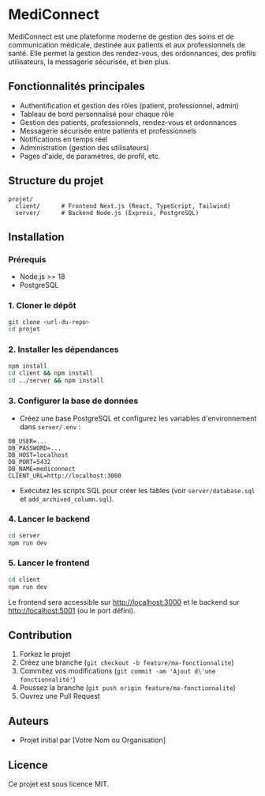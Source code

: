 # MediConnect

MediConnect est une plateforme moderne de gestion des soins et de communication médicale, destinée aux patients et aux professionnels de santé. Elle permet la gestion des rendez-vous, des ordonnances, des profils utilisateurs, la messagerie sécurisée, et bien plus.

## Fonctionnalités principales
- Authentification et gestion des rôles (patient, professionnel, admin)
- Tableau de bord personnalisé pour chaque rôle
- Gestion des patients, professionnels, rendez-vous et ordonnances
- Messagerie sécurisée entre patients et professionnels
- Notifications en temps réel
- Administration (gestion des utilisateurs)
- Pages d'aide, de paramètres, de profil, etc.

## Structure du projet
```
projet/
  client/      # Frontend Next.js (React, TypeScript, Tailwind)
  server/      # Backend Node.js (Express, PostgreSQL)
```

## Installation
### Prérequis
- Node.js >= 18
- PostgreSQL

### 1. Cloner le dépôt
```bash
git clone <url-du-repo>
cd projet
```

### 2. Installer les dépendances
```bash
npm install
cd client && npm install
cd ../server && npm install
```

### 3. Configurer la base de données
- Créez une base PostgreSQL et configurez les variables d'environnement dans `server/.env` :
```
DB_USER=...
DB_PASSWORD=...
DB_HOST=localhost
DB_PORT=5432
DB_NAME=mediconnect
CLIENT_URL=http://localhost:3000
```
- Exécutez les scripts SQL pour créer les tables (voir `server/database.sql` et `add_archived_column.sql`).

### 4. Lancer le backend
```bash
cd server
npm run dev
```

### 5. Lancer le frontend
```bash
cd client
npm run dev
```

Le frontend sera accessible sur [http://localhost:3000](http://localhost:3000) et le backend sur [http://localhost:5001](http://localhost:5001) (ou le port défini).

## Contribution
1. Forkez le projet
2. Créez une branche (`git checkout -b feature/ma-fonctionnalite`)
3. Commitez vos modifications (`git commit -am 'Ajout d\'une fonctionnalité'`)
4. Poussez la branche (`git push origin feature/ma-fonctionnalite`)
5. Ouvrez une Pull Request

## Auteurs
- Projet initial par [Votre Nom ou Organisation]

## Licence
Ce projet est sous licence MIT. 
